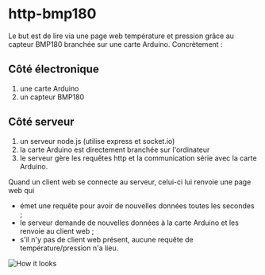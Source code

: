 # http-bmp180

Le but est de lire via une page web température et pression grâce au capteur BMP180 branchée sur une carte Arduino. Concrètement :

## Côté électronique
1. une carte Arduino
2. un capteur BMP180

## Côté serveur
1. un serveur node.js (utilise express et socket.io)
2. la carte Arduino est directement branchée sur l'ordinateur
3. le serveur gère les requêtes http et la communication série avec la carte Arduino.

Quand un client web se connecte au serveur, celui-ci lui renvoie une page web qui
* émet une requête pour avoir de nouvelles données toutes les secondes ;
* le serveur demande de nouvelles données à la carte Arduino et les renvoie au client web ;
* s'il n'y pas de client web présent, aucune requête de température/pression n'a lieu.

![How it looks](Electronics/bmp180/IMG_0454.jpg)
